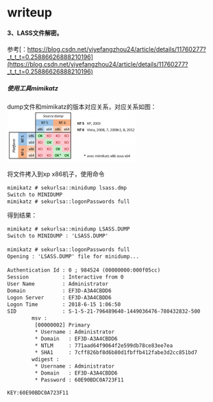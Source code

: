 # writeup
#### 3、LASS文件解密。
参考[：https://blog.csdn.net/yiyefangzhou24/article/details/11760277?_t_t_t=0.25886626888210196](https://blog.csdn.net/yiyefangzhou24/article/details/11760277?_t_t_t=0.25886626888210196)
##### 使用工具mimikatz
dump文件和mimikatz的版本对应关系，对应关系如图：
![image](https://github.com/jackey815/writeup/blob/master/misc3/1.PNG)

将文件拷入到xp x86机子，使用命令
```
mimikatz # sekurlsa::minidump lsass.dmp  
Switch to MINIDUMP  
mimikatz # sekurlsa::logonPasswords full  
```
得到结果：
```
mimikatz # sekurlsa::minidump LSASS.DUMP
Switch to MINIDUMP : 'LSASS.DUMP'

mimikatz # sekurlsa::logonPasswords full
Opening : 'LSASS.DUMP' file for minidump...

Authentication Id : 0 ; 984524 (00000000:000f05cc)
Session           : Interactive from 0
User Name         : Administrator
Domain            : EF3D-A3A4CBDD6
Logon Server      : EF3D-A3A4CBDD6
Logon Time        : 2018-6-15 1:06:50
SID               : S-1-5-21-796489640-1449036476-780432832-500
        msv :
         [00000002] Primary
         * Username : Administrator
         * Domain   : EF3D-A3A4CBDD6
         * NTLM     : 771aad64f9064f2e599db78ce83ee7ea
         * SHA1     : 7cff826bf8d6b80d1fbffb412fabe3d2cc851bd7
        wdigest :
         * Username : Administrator
         * Domain   : EF3D-A3A4CBDD6
         * Password : 60E90BDC0A723F11
```
```
KEY:60E90BDC0A723F11
```